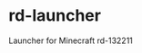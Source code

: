 # rd-launcher
Launcher for Minecraft rd-132211
<!--superss - my pc username
![Username](https://sanyasho.github.io/username.png)-->
